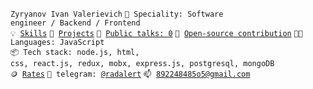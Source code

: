 <code>Zyryanov Ivan Valerievich</code>
<code>👷 Speciality: Software engineer / Backend / Frontend</code><br>
<code>💡 [Skills](SKILLS.md)</code>
<code>🧻 [Projects](PROJECTS.md)</code>
<code>📢 [Public talks: 0](TALKS.md)</code>
<code>👀 [Open-source contribution](CONTRIBUTION.md)</code>
<code>🧑‍💻 Languages: JavaScript</code><br>
<code>📦 Tech stack: node.js, html, css, react.js, redux, mobx, express.js, postgresql, mongoDB</code><br>
<code>🪙 [Rates](RATES.md)</code>
<code>💬 telegram: [@radalert](https://telegram.me/radalert)</code>
<code>📫 [892248485o5@gmail.com](mailto:892247475o5@gmail.com)</code>
